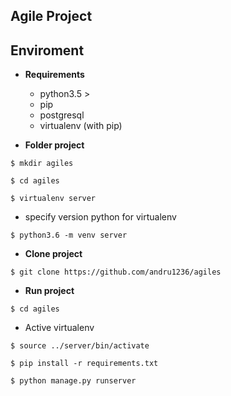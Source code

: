 
## Agile Project

## Enviroment

- **Requirements**

  - python3.5 >
  - pip 
  - postgresql
  - virtualenv (with pip)

- **Folder project**

`$ mkdir agiles`

`$ cd agiles`

`$ virtualenv server`

- specify version python for virtualenv

`$ python3.6 -m venv server`

- **Clone project**

`$ git clone https://github.com/andru1236/agiles`

- **Run project**

`$ cd agiles`

- Active virtualenv

`$ source ../server/bin/activate`

`$ pip install -r requirements.txt`

`$ python manage.py runserver`